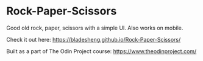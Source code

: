 # Rock-Paper-Scissors
Good old rock, paper, scissors with a simple UI. Also works on mobile.

Check it out here: https://bladesheng.github.io/Rock-Paper-Scissors/

Built as a part of The Odin Project course: https://www.theodinproject.com/